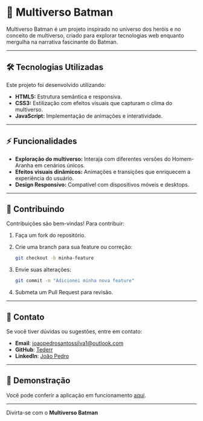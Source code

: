 # 🦇 Multiverso Batman

Multiverso Batman é um projeto inspirado no universo dos heróis e no conceito de multiverso, criado para explorar tecnologias web enquanto mergulha na narrativa fascinante do Batman.

---

## 🛠️ Tecnologias Utilizadas  

Este projeto foi desenvolvido utilizando:  
- **HTML5:** Estrutura semântica e responsiva.  
- **CSS3:** Estilização com efeitos visuais que capturam o clima do multiverso.  
- **JavaScript:** Implementação de animações e interatividade.  

---

## ⚡ Funcionalidades  

- **Exploração do multiverso:** Interaja com diferentes versões do Homem-Aranha em cenários únicos.  
- **Efeitos visuais dinâmicos:** Animações e transições que enriquecem a experiência do usuário.  
- **Design Responsivo:** Compatível com dispositivos móveis e desktops.  

---

## 🤝 Contribuindo

Contribuições são bem-vindas! Para contribuir:

1. Faça um fork do repositório.

2. Crie uma branch para sua feature ou correção:
   ```bash
   git checkout -b minha-feature
   ```
3. Envie suas alterações:
   ```bash
   git commit -m "Adicionei minha nova feature"
   ```
4. Submeta um Pull Request para revisão.

---

## 📧 Contato

Se você tiver dúvidas ou sugestões, entre em contato:

- **Email**: joaopedrosantossilva1@outlook.com
- **GitHub**: [Tederr](https://github.com/Tederr)
- **LinkedIn**: [João Pedro](https://www.linkedin.com/in/joão-pedro-santos-395a90334/)

---

## 🎥 Demonstração

Você pode conferir a aplicação em funcionamento [aqui]([https://tederr.github.io/Multiverso-batman/](https://joao-pedro-santos-silva.github.io/Multiverso-batman/)).

---

Divirta-se com o **Multiverso Batman**
